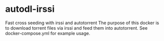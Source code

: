 # autodl-irssi
Fast cross seeding with irssi and autotorrent
The purpose of this docker is to download torrent files via irssi and feed them into autotorrent.
See docker-compose.yml for example usage.
